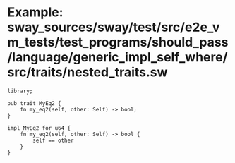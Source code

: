 # Example: sway_sources/sway/test/src/e2e_vm_tests/test_programs/should_pass/language/generic_impl_self_where/src/traits/nested_traits.sw

```sway
library;

pub trait MyEq2 {
    fn my_eq2(self, other: Self) -> bool;
}

impl MyEq2 for u64 {
    fn my_eq2(self, other: Self) -> bool {
        self == other
    }
}

```
